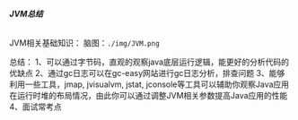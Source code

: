 ###### **JVM总结**
JVM相关基础知识：
脑图：`./img/JVM.png`

总结：
1、可以通过字节码，直观的观察java底层运行逻辑，能更好的分析代码的优缺点
2、通过gc日志可以在gc-easy网站进行gc日志分析，排查问题
3、能够利用一些工具，jmap, jvisualvm, jstat, jconsole等工具可以辅助你观察Java应用在运行时堆的布局情况，由此你可以通过调整JVM相关参数提高Java应用的性能
4、面试常考点